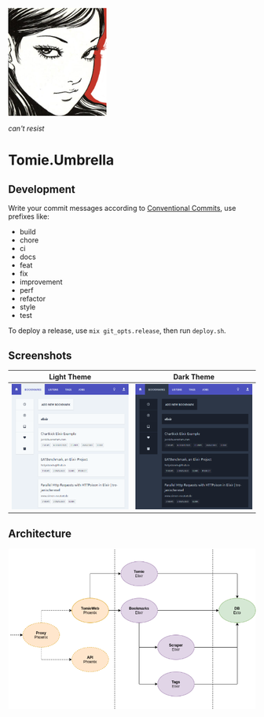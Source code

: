 <img src="media/logo_smol.png" alt="drawing" width="200"/>

*can't resist*

# Tomie.Umbrella

## Development

Write your commit messages according to [Conventional Commits](https://www.conventionalcommits.org), use prefixes like:

* build
* chore
* ci
* docs
* feat
* fix
* improvement
* perf
* refactor
* style
* test

To deploy a release, use `mix git_opts.release`, then run `deploy.sh`.

## Screenshots

| Light Theme                         | Dark Theme                        |
| ----------------------------------- | --------------------------------- |
| ![Light Theme](media/light.png)     | ![Dark Theme](media/dark.png)     |

## Architecture

![Tomie's Architecture](media/arch.png)
